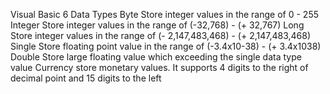 Visual Basic 6 Data Types
Byte	Store integer values in the range of 0 - 255
Integer	Store integer values in the range of (-32,768) - (+ 32,767)
Long	Store integer values in the range of (- 2,147,483,468) - (+ 2,147,483,468)
Single	Store floating point value in the range of (-3.4x10-38) - (+ 3.4x1038)
Double	Store large floating value which exceeding the single data type value
Currency	store monetary values. It supports 4 digits to the right of decimal point and 15 digits to the left
